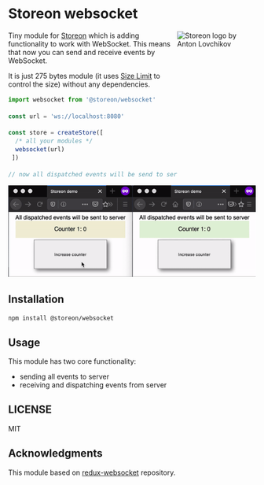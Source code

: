 # Storeon websocket

<img src="https://storeon.github.io/storeon/logo.svg" align="right"
     alt="Storeon logo by Anton Lovchikov" width="160" height="142">

Tiny module for [Storeon] which is adding functionality to work with WebSocket. This means that now you can send and receive events by WebSocket.

It is just 275 bytes module (it uses [Size Limit] to control the size) without any dependencies.

[Storeon]: https://github.com/storeon/storeon
[Size Limit]: https://github.com/ai/size-limit

```js
import websocket from '@storeon/websocket'

const url = 'ws://localhost:8080'

const store = createStore([
  /* all your modules */
  websocket(url)
 ])

// now all dispatched events will be send to server with address ws://localhost:8080
```

![Example of using websocket events functionality](example.gif)

## Installation

```
npm install @storeon/websocket
```

## Usage

This module has two core functionality:

- sending all events to server
- receiving and dispatching events from server

## LICENSE

MIT

## Acknowledgments

This module based on [redux-websocket](https://github.com/giantmachines/redux-websocket) repository.

